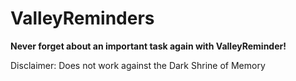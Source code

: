 # ValleyReminders
**Never forget about an important task again with ValleyReminder!**

Disclaimer: Does not work against the Dark Shrine of Memory
